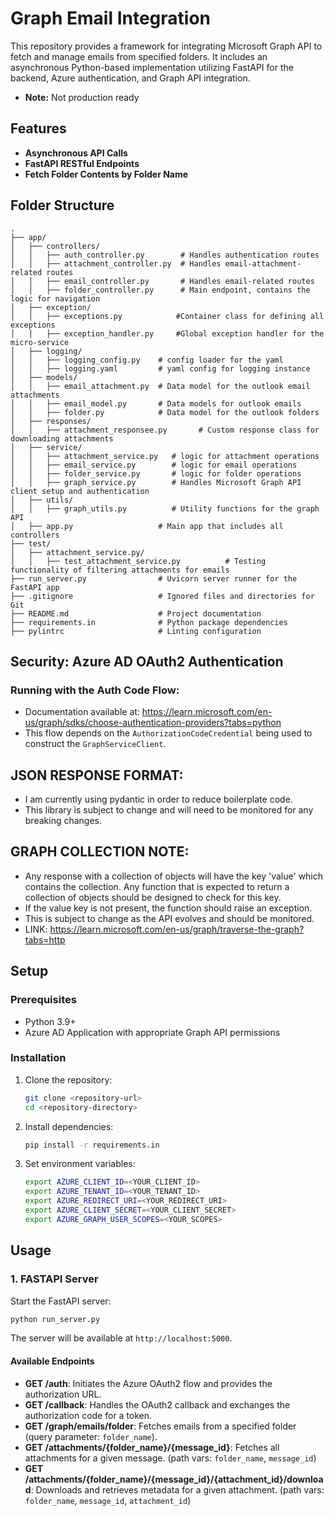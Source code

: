 # Graph Email Integration

This repository provides a framework for integrating Microsoft Graph API to fetch and manage emails from specified folders. It includes an asynchronous Python-based implementation utilizing FastAPI for the backend, Azure authentication, and Graph API integration.

- **Note:** Not production ready

## Features
- **Asynchronous API Calls**
- **FastAPI RESTful Endpoints**
- **Fetch Folder Contents by Folder Name**

## Folder Structure

```
.
├── app/
│   ├── controllers/
│   │   ├── auth_controller.py        # Handles authentication routes
│   │   ├── attachment_controller.py  # Handles email-attachment-related routes   
│   │   ├── email_controller.py       # Handles email-related routes
│   │   ├── folder_controller.py      # Main endpoint, contains the logic for navigation
│   ├── exception/
│   │   ├── exceptions.py            #Container class for defining all exceptions
│   │   ├── exception_handler.py     #Global exception handler for the micro-service
│   ├── logging/
│   │   ├── logging_config.py    # config loader for the yaml
│   │   ├── logging.yaml         # yaml config for logging instance
│   ├── models/
│   │   ├── email_attachment.py  # Data model for the outlook email attachments
│   │   ├── email_model.py       # Data models for outlook emails 
│   │   ├── folder.py            # Data model for the outlook folders
│   ├── responses/
│   │   ├── attachment_responsee.py       # Custom response class for downloading attachments
│   ├── service/
│   │   ├── attachment_service.py   # logic for attachment operations
│   │   ├── email_service.py        # logic for email operations
│   │   ├── folder_service.py       # logic for folder operations
│   │   ├── graph_service.py        # Handles Microsoft Graph API client setup and authentication
│   ├── utils/
│   │   ├── graph_utils.py          # Utility functions for the graph API
│   ├── app.py                   # Main app that includes all controllers
├── test/
│   ├── attachment_service.py/
│   │   ├── test_attachment_service.py          # Testing functionality of filtering attachments for emails
├── run_server.py                # Uvicorn server runner for the FastAPI app
├── .gitignore                   # Ignored files and directories for Git
├── README.md                    # Project documentation
├── requirements.in              # Python package dependencies
├── pylintrc                     # Linting configuration
```

## Security: Azure AD OAuth2 Authentication

### **Running with the Auth Code Flow:**
- Documentation available at: https://learn.microsoft.com/en-us/graph/sdks/choose-authentication-providers?tabs=python
- This flow depends on the `AuthorizationCodeCredential` being used to construct the `GraphServiceClient`.

## JSON RESPONSE FORMAT:
   - I am currently using pydantic in order to reduce boilerplate code. 
   - This library is subject to change and will need to be monitored for any breaking changes.

## GRAPH COLLECTION NOTE: 
   - Any response with a collection of objects will have the key 'value' which contains the collection. Any function that is expected to return a collection of objects should be designed to check for this key.
   - If the value key is not present, the function should raise an exception.
   - This is subject to change as the API evolves and should be monitored.
   - LINK: https://learn.microsoft.com/en-us/graph/traverse-the-graph?tabs=http

## Setup

### Prerequisites

- Python 3.9+
- Azure AD Application with appropriate Graph API permissions

### Installation

1. Clone the repository:
   ```bash
   git clone <repository-url>
   cd <repository-directory>
   ```

2. Install dependencies:
   ```bash
   pip install -r requirements.in
   ```

3. Set environment variables:
   ```bash
   export AZURE_CLIENT_ID=<YOUR_CLIENT_ID>
   export AZURE_TENANT_ID=<YOUR_TENANT_ID>
   export AZURE_REDIRECT_URI=<YOUR_REDIRECT_URI>
   export AZURE_CLIENT_SECRET=<YOUR_CLIENT_SECRET>
   export AZURE_GRAPH_USER_SCOPES=<YOUR_SCOPES>
   ```

## Usage

### 1. FASTAPI Server

Start the FastAPI server:
```bash
python run_server.py
```
The server will be available at `http://localhost:5000`.

#### Available Endpoints

- **GET /auth**: Initiates the Azure OAuth2 flow and provides the authorization URL.
- **GET /callback**: Handles the OAuth2 callback and exchanges the authorization code for a token.
- **GET /graph/emails/folder**: Fetches emails from a specified folder (query parameter: `folder_name`).
- **GET /attachments/{folder_name}/{message_id}**: Fetches all attachments for a given message. (path vars: `folder_name`, `message_id`)
- **GET /attachments/{folder_name}/{message_id}/{attachment_id}/download**: Downloads and retrieves metadata for a given attachment. (path vars: `folder_name`, `message_id`, `attachment_id`)
